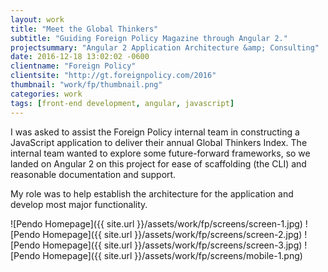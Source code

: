 ```yaml
---
layout: work
title: "Meet the Global Thinkers"
subtitle: "Guiding Foreign Policy Magazine through Angular 2."
projectsummary: "Angular 2 Application Architecture &amp; Consulting"
date: 2016-12-18 13:02:02 -0600
clientname: "Foreign Policy"
clientsite: "http://gt.foreignpolicy.com/2016"
thumbnail: "work/fp/thumbnail.png"
categories: work
tags: [front-end development, angular, javascript]
---
```


I was asked to assist the Foreign Policy internal team in constructing a JavaScript application to deliver their annual Global Thinkers Index. The internal team wanted to explore some future-forward frameworks, so we landed on Angular 2 on this project for ease of scaffolding (the CLI) and reasonable documentation and support.

My role was to help establish the architecture for the application and develop most major functionality.

<span class="jux-img">
    ![Pendo Homepage]({{ site.url }}/assets/work/fp/screens/screen-1.jpg)
</span>
<span class="jux-img">
    ![Pendo Homepage]({{ site.url }}/assets/work/fp/screens/screen-2.jpg)
</span>

<span class="jux-img">
    ![Pendo Homepage]({{ site.url }}/assets/work/fp/screens/screen-3.jpg)
    <span class="top-img">
    ![Pendo Homepage]({{ site.url }}/assets/work/fp/screens/mobile-1.png)
    </span>
</span>
